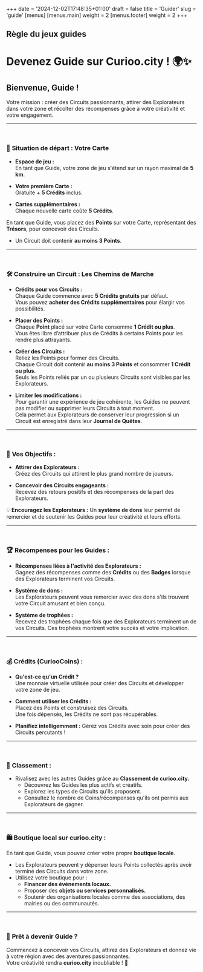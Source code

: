 +++
date = '2024-12-02T17:48:35+01:00'
draft = false
title = 'Guider'
slug = 'guide'
[menus]
  [menus.main]
    weight = 2
  [menus.footer]
    weight = 2
+++

<div class="container">

## Règle du jeux guides
# Devenez Guide sur **Curioo.city** ! 🌍✨

## Bienvenue, Guide !  
Votre mission : créer des Circuits passionnants, attirer des Explorateurs dans votre zone et récolter des récompenses grâce à votre créativité et votre engagement.

--- 
<br>

### 🌟 **Situation de départ : Votre Carte**
- **Espace de jeu :**  
    En tant que Guide, votre zone de jeu s'étend sur un rayon maximal de **5 km**.

- **Votre première Carte :**  
    Gratuite + **5 Crédits** inclus.

- **Cartes supplémentaires :**  
    Chaque nouvelle carte coûte **5 Crédits**.

En tant que Guide, vous placez des **Points** sur votre Carte, représentant des **Trésors**, pour concevoir des Circuits.  
- Un Circuit doit contenir **au moins 3 Points**.

---
<br>

### 🛠️ **Construire un Circuit : Les Chemins de Marche**

- **Crédits pour vos Circuits :**    
  Chaque Guide commence avec **5 Crédits gratuits** par défaut.  
  Vous pouvez **acheter des Crédits supplémentaires** pour élargir vos possibilités.

- **Placer des Points :**  
   Chaque **Point** placé sur votre Carte consomme **1 Crédit ou plus**.  
   Vous êtes libre d’attribuer plus de Crédits à certains Points pour les rendre plus attrayants.

- **Créer des Circuits :**  
   Reliez les Points pour former des Circuits.  
   Chaque Circuit doit contenir **au moins 3 Points** et consommer **1 Crédit ou plus**.  
   Seuls les Points reliés par un ou plusieurs Circuits sont visibles par les Explorateurs.

- **Limiter les modifications :**  
   Pour garantir une expérience de jeu cohérente, les Guides ne peuvent pas modifier ou supprimer leurs Circuits à tout moment.  
   Cela permet aux Explorateurs de conserver leur progression si un Circuit est enregistré dans leur **Journal de Quêtes**.

---
<br>

### 🎯 **Vos Objectifs :**

- **Attirer des Explorateurs :**  
    Créez des Circuits qui attirent le plus grand nombre de joueurs.  

- **Concevoir des Circuits engageants :**  
    Recevez des retours positifs et des récompenses de la part des Explorateurs.

💡 **Encouragez les Explorateurs :** Un **système de dons** leur permet de remercier et de soutenir les Guides pour leur créativité et leurs efforts.

---
<br>

### 🏆 **Récompenses pour les Guides :**

- **Récompenses liées à l'activité des Explorateurs :**  
   Gagnez des récompenses comme des **Crédits** ou des **Badges** lorsque des Explorateurs terminent vos Circuits.

- **Système de dons :**  
   Les Explorateurs peuvent vous remercier avec des dons s'ils trouvent votre Circuit amusant et bien conçu.

- **Système de trophées :**  
   Recevez des trophées chaque fois que des Explorateurs terminent un de vos Circuits. Ces trophées montrent votre succès et votre implication.

---
<br>

### 💰 **Crédits (CuriooCoins) :**

- **Qu'est-ce qu'un Crédit ?**  
    Une monnaie virtuelle utilisée pour créer des Circuits et développer votre zone de jeu.  

- **Comment utiliser les Crédits :**  
  Placez des Points et construisez des Circuits.  
  Une fois dépensés, les Crédits ne sont pas récupérables.  

- **Planifiez intelligemment :** 
  Gérez vos Crédits avec soin pour créer des Circuits percutants !

---
<br>

### 👑 **Classement :**

- Rivalisez avec les autres Guides grâce au **Classement de curioo.city.**  
  - Découvrez les Guides les plus actifs et créatifs.  
  - Explorez les types de Circuits qu'ils proposent.  
  - Consultez le nombre de Coins/récompenses qu'ils ont permis aux Explorateurs de gagner.

---
<br>

### 🛍️ **Boutique local sur curioo.city :**

En tant que Guide, vous pouvez créer votre propre **boutique locale**.  
- Les Explorateurs peuvent y dépenser leurs Points collectés après avoir terminé des Circuits dans votre zone.  
- Utilisez votre boutique pour :  
  - **Financer des événements locaux.**  
  - Proposer des **objets ou services personnalisés.**  
  - Soutenir des organisations locales comme des associations, des mairies ou des communautés.

---
<br>

### 🎒 **Prêt à devenir Guide ?**

Commencez à concevoir vos Circuits, attirez des Explorateurs et donnez vie à votre région avec des aventures passionnantes.  
Votre créativité rendra **curioo.city** inoubliable ! 🚀

</div>
